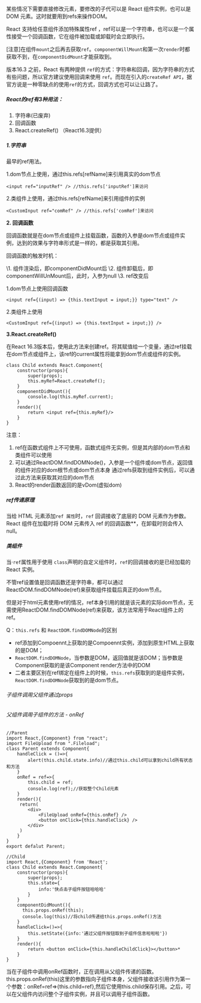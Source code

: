 某些情况下需要直接修改元素，要修改的子代可以是 React 组件实例，也可以是 DOM 元素。这时就要用到refs来操作DOM。

React 支持给任意组件添加特殊属性ref ，ref可以是一个字符串，也可以是一个属性接受一个回调函数，它在组件被加载或卸载时会立即执行。

[注意]在组件`mount`之后再去获取`ref`。`componentWillMount`和第一次`render`时都获取不到，在`componentDidMount`才能获取到。

版本16.3 之前，React 有两种提供 `ref`的方式：字符串和回调，因为字符串的方式有些问题，所以官方建议使用回调来使用 `ref`。而现在引入的`createRef API`，据官方说是一种零缺点的使用`ref`的方式，回调方式也可以让让路了。

##### React的ref有3种用法：

1. 字符串(已废弃)
2. 回调函数
3. React.createRef() （React16.3提供）

##### 1.字符串

最早的ref用法。

1.dom节点上使用，通过this.refs[refName]来引用真实的dom节点

```
<input ref="inputRef" /> //this.refs['inputRef']来访问
```

2.类组件上使用，通过this.refs[refName]来引用组件的实例

```
<CustomInput ref="comRef" /> //this.refs['comRef']来访问
```

**2. 回调函数**

回调函数就是在dom节点或组件上挂载函数，函数的入参是dom节点或组件实例，达到的效果与字符串形式是一样的，都是获取其引用。

回调函数的触发时机：

\1. 组件渲染后，即componentDidMount后
\2. 组件卸载后，即componentWillUnMount后，此时，入参为null
\3. ref改变后

1.dom节点上使用回调函数

```
<input ref={(input) => {this.textInput = input;}} type="text" />
```

2.类组件上使用

```
<CustomInput ref={(input) => {this.textInput = input;}} />
```

**3.React.createRef()**

在React 16.3版本后，使用此方法来创建ref。将其赋值给一个变量，通过ref挂载在dom节点或组件上，该ref的current属性将能拿到dom节点或组件的实例。

```
class Child extends React.Component{
    constructor(props){
        super(props);
        this.myRef=React.createRef();
    }
    componentDidMount(){
        console.log(this.myRef.current);
    }
    render(){
        return <input ref={this.myRef}/>
    }
}
```

注意：

1. ref在函数式组件上不可使用，函数式组件无实例，但是其内部的dom节点和类组件可以使用
2. 可以通过ReactDOM.findDOMNode()，入参是一个组件或dom节点，返回值的组件对应的dom根节点或dom节点本身
   通过refs获取到组件实例后，可以通过此方法来获取其对应的dom节点
3. React的render函数返回的是vDom(虚拟dom)

##### ref传递原理

当给 HTML 元素添加`ref 属性`时，`ref` 回调接收了底层的 DOM 元素作为参数。
 React 组件在加载时将 DOM 元素传入 ref 的回调函数**，在卸载时则会传入 null。

##### 类组件

当·`ref`属性用于使用 `class`声明的自定义组件时，`ref`的回调接收的是已经加载的 React 实例。

不管ref设置值是回调函数还是字符串，都可以通过ReactDOM.findDOMNode(ref)来获取组件挂载后真正的dom节点。

但是对于html元素使用ref的情况，ref本身引用的就是该元素的实际dom节点，无需使用ReactDOM.findDOMNode(ref)来获取，该方法常用于React组件上的ref。

Q：`this.refs` 和 `ReactDOM.findDOMNode`的区别

- ref添加到Compoennt上获取的是Compoennt实例，添加到原生HTML上获取的是DOM；
- `ReactDOM.findDOMNode`，当参数是DOM，返回值就是该DOM；当参数是Component获取的是该Component render方法中的DOM
- 二者主要区别在ref绑定在组件上的时候，`this.refs`获取到的是组件实例，`ReactDOM.findDOMNode`获取到的是dom节点。

###### 子组件调用父组件通过props

###### 父组件调用子组件的方法 - onRef

```
//Parent
import React,{Component} from "react";
import FileUpload from ".Fileload";
class Parent extends Component{
	handleClick = ()=>{
		alert(this.child.state.info)//通过this.child可以拿到child所有状态和方法
	}
	onRef = ref=>{
		this.child = ref;
		console.log(ref);//获取整个Child元素
	}
	render(){
	 return(
	 	<div>
	 		<FileUpload onRef={this.onRef} />
	 		<button onClick={this.handleClick} />
	 	</div>
	 )
	}
}
export defalut Parent;
```

```
//Child
import React,{Component} from 'React';
class Child extends React.Component{
	constructor(props){
		super(props);
		this.state={
			info:'快点击子组件按钮哈哈哈'
		}
	}
	componentDidMount(){
	  this.props.onRef(this);
	  console.log(this)//将child传递给this.props.onRef()方法
	}
	handleClick=()=>{
		this.setState({info:'通过父组件按钮取到子组件信息啦啦啦'})
	}
	render(){
		return <button onClick={this.handleChildClick}></button>*
	}
}
```

当在子组件中调用onRef函数时，正在调用从父组件传递的函数。this.props.onRef(this)这里的参数指向子组件本身，父组件接收该引用作为第一个参数：onRef=ref=>{this.child=ref},然后它使用this.child保存引用。之后，可以在父组件内访问整个子组件实例，并且可以调用子组件函数。

